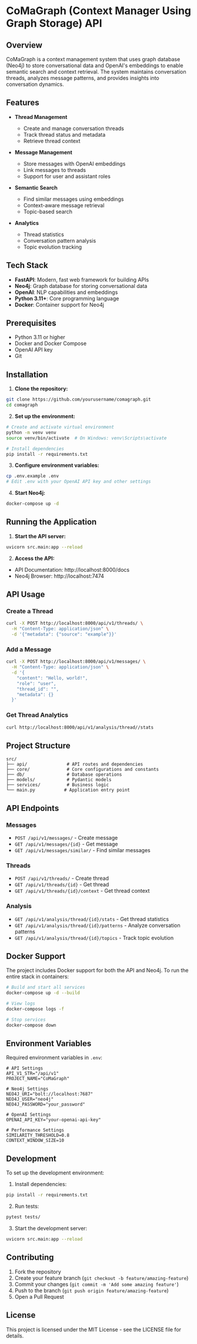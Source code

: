 # CoMaGraph (Context Manager Using Graph Storage) API

## Overview

CoMaGraph is a context management system that uses graph database (Neo4j) to store conversational data and OpenAI's embeddings to enable semantic search and context retrieval. The system maintains conversation threads, analyzes message patterns, and provides insights into conversation dynamics.

## Features

- **Thread Management**
  - Create and manage conversation threads
  - Track thread status and metadata
  - Retrieve thread context

- **Message Management**
  - Store messages with OpenAI embeddings
  - Link messages to threads
  - Support for user and assistant roles

- **Semantic Search**
  - Find similar messages using embeddings
  - Context-aware message retrieval
  - Topic-based search

- **Analytics**
  - Thread statistics
  - Conversation pattern analysis
  - Topic evolution tracking

## Tech Stack

- **FastAPI**: Modern, fast web framework for building APIs
- **Neo4j**: Graph database for storing conversational data
- **OpenAI**: NLP capabilities and embeddings
- **Python 3.11+**: Core programming language
- **Docker**: Container support for Neo4j

## Prerequisites

- Python 3.11 or higher
- Docker and Docker Compose
- OpenAI API key
- Git

## Installation

1. **Clone the repository:**
```bash
git clone https://github.com/yourusername/comagraph.git
cd comagraph
```

2. **Set up the environment:**
```bash
# Create and activate virtual environment
python -m venv venv
source venv/bin/activate  # On Windows: venv\Scripts\activate

# Install dependencies
pip install -r requirements.txt
```

3. **Configure environment variables:**
```bash
cp .env.example .env
# Edit .env with your OpenAI API key and other settings
```

4. **Start Neo4j:**
```bash
docker-compose up -d
```

## Running the Application

1. **Start the API server:**
```bash
uvicorn src.main:app --reload
```

2. **Access the API:**
- API Documentation: http://localhost:8000/docs
- Neo4j Browser: http://localhost:7474

## API Usage

### Create a Thread
```bash
curl -X POST http://localhost:8000/api/v1/threads/ \
  -H "Content-Type: application/json" \
  -d '{"metadata": {"source": "example"}}'
```

### Add a Message
```bash
curl -X POST http://localhost:8000/api/v1/messages/ \
  -H "Content-Type: application/json" \
  -d '{
    "content": "Hello, world!",
    "role": "user",
    "thread_id": "",
    "metadata": {}
  }'
```

### Get Thread Analytics
```bash
curl http://localhost:8000/api/v1/analysis/thread//stats
```

## Project Structure
```
src/
├── api/               # API routes and dependencies
├── core/              # Core configurations and constants
├── db/                # Database operations
├── models/            # Pydantic models
├── services/          # Business logic
└── main.py           # Application entry point

```

## API Endpoints

### Messages
- `POST /api/v1/messages/` - Create message
- `GET /api/v1/messages/{id}` - Get message
- `GET /api/v1/messages/similar/` - Find similar messages

### Threads
- `POST /api/v1/threads/` - Create thread
- `GET /api/v1/threads/{id}` - Get thread
- `GET /api/v1/threads/{id}/context` - Get thread context

### Analysis
- `GET /api/v1/analysis/thread/{id}/stats` - Get thread statistics
- `GET /api/v1/analysis/thread/{id}/patterns` - Analyze conversation patterns
- `GET /api/v1/analysis/thread/{id}/topics` - Track topic evolution

## Docker Support

The project includes Docker support for both the API and Neo4j. To run the entire stack in containers:

```bash
# Build and start all services
docker-compose up -d --build

# View logs
docker-compose logs -f

# Stop services
docker-compose down
```

## Environment Variables

Required environment variables in `.env`:

```plaintext
# API Settings
API_V1_STR="/api/v1"
PROJECT_NAME="CoMaGraph"

# Neo4j Settings
NEO4J_URI="bolt://localhost:7687"
NEO4J_USER="neo4j"
NEO4J_PASSWORD="your_password"

# OpenAI Settings
OPENAI_API_KEY="your-openai-api-key"

# Performance Settings
SIMILARITY_THRESHOLD=0.8
CONTEXT_WINDOW_SIZE=10
```

## Development

To set up the development environment:

1. Install dependencies:
```bash
pip install -r requirements.txt
```

2. Run tests:
```bash
pytest tests/
```

3. Start the development server:
```bash
uvicorn src.main:app --reload
```

## Contributing

1. Fork the repository
2. Create your feature branch (`git checkout -b feature/amazing-feature`)
3. Commit your changes (`git commit -m 'Add some amazing feature'`)
4. Push to the branch (`git push origin feature/amazing-feature`)
5. Open a Pull Request

## License

This project is licensed under the MIT License - see the LICENSE file for details.